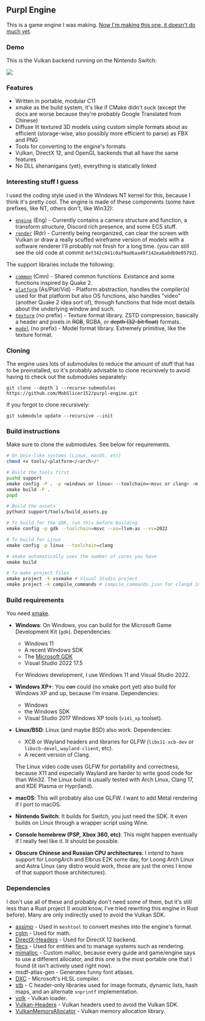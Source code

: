 ## Purpl Engine

This is a game engine I was making. [Now I'm making this one, it doesn't do much yet](https://github.com/RandomcodeDev/chifir-engine).

### Demo

This is the Vulkan backend running on the Nintendo Switch:

![](https://imgur.com/a/jkMqxdi#cDo5bIx)

### Features

- Written in portable, modular C11
- xmake as the build system, it's like if CMake didn't suck (except the docs are worse because they're probably Google Translated from Chinese)
- Diffuse lit textured 3D models using custom simple formats about as efficient (storage-wise, also possibly more efficient to parse) as FBX and PNG
- Tools for converting to the engine's formats
- Vulkan, DirectX 12, and OpenGL backends that all have the same features
- No DLL shenanigans (yet), everything is statically linked

### Interesting stuff I guess

I used the coding style used in the Windows NT kernel for this, because I think it's pretty cool.
The engine is made of these components (some have prefixes, like NT, others don't, like Win32):

- [`engine`](engine) (Eng) - Currently contains a camera structure and function, a transform structure, Discord rich presence, and some ECS stuff.
- [`render`](engine/render) (Rdr) - Currently being reorganized, can clear the screen with Vulkan or draw a really scuffed wireframe
  version of models with a software renderer I'll probably not finish for a long time.
  (you can still see the old code at commit `8ef342c041c0af9ad6aa49f142ea6a0db9e05792`).

The support libraries include the following:

- [`common`](common) (Cmn) - Shared common functions. Existance and some functions inspired by Quake 2.
- [`platform`](platform) (As/Plat/Vid) - Platform abstraction, handles the compiler(s) used for that platform but also OS functions,
  also handles "video" (another Quake 2 idea sort of), through functions that hide most details about the underlying window and such.
- [`texture`](util/texture) (no prefix) - Texture format library. ZSTD compression, basically a header and pixels in ~~RGB~~, RGBA, or ~~depth
(32-bit float)~~ formats.
- [`model`](util/model) (no prefix) - Model format library. Extremely primitive, like the texture format.

### Cloning

The engine uses lots of submodules to reduce the amount of stuff that has to be
preinstalled, so it's probably advisable to clone recursively to avoid having to
check out the submodules separately:

```
git clone --depth 1 --recurse-submodules https://github.com/MobSlicer152/purpl-engine.git
```

If you forgot to clone recursively:

```
git submodule update --recursive --init
```

### Build instructions

Make sure to clone the submodules. See below for requirements.

```sh
# On Unix-like systems (Linux, macOS, etc)
chmod +x tools/<platform</<arch>/*

# Build the tools first
pushd support
xmake config -P . -p <windows or linux> --toolchain=<msvc or clang> -m release # xmake defaults to release, but just in case that changes, this command doesn't hurt
xmake build -P .
popd

# Build the assets
python3 support/tools/build_assets.py

# To build for the GDK, run this before building
xmake config -p gdk --toolchain=msvc --as=llvm-as --vs=2022

# To build for Linux
xmake config -p linux --toolchain=clang

# xmake automatically uses the number of cores you have
xmake build

# To make project files
xmake project -k vsxmake # Visual Studio project
xmake project -k compile_commands # compile_commands.json for clangd in VS Code or Neovim
```

### Build requirements

You need [xmake](https://github.com/xmake-io/xmake).

- __Windows__:
  On Windows, you can build for the Microsoft Game Development Kit (`gdk`).
  Dependencies:
  - Windows 11
  - A recent Windows SDK
  - The [Microsoft GDK](https://github.com/microsoft/PGDK)
  - Visual Studio 2022 17.5

  For Windows development, I use Windows 11 and Visual Studio 2022.

- __Windows XP+__:
  You ~~can~~ could (no xmake port yet) also build for Windows XP and up, because I'm insane.
  Dependencies:
  - Windows
  - the Windows SDK
  - Visual Studio 2017 Windows XP tools (`v141_xp` toolset).

- __Linux/BSD__:
  Linux (and maybe BSD) also work.
  Dependencies:
  - XCB or Wayland headers and libraries for GLFW (`libx11-xcb-dev` or
    `libxcb-devel`, `wayland-client`, etc).
  - A recent version of Clang.

  The Linux video code uses GLFW for portability and correctness, because X11 and especially Wayland
  are harder to write good code for than Win32. The Linux build is usually tested with Arch Linux, Clang 17,
  and KDE Plasma or Hypr(land).

- __macOS__:
  This will probably also use GLFW. I want to add Metal rendering if I port to macOS.

- __Nintendo Switch__:
  It builds for Switch, you just need the SDK. It even builds on Linux through a wrapper script using Wine.

- __Console homebrew (PSP, Xbox 360, etc)__:
  This might happen eventually if I really feel like it. It should be possible.

- __Obscure Chinese and Russian CPU architectures__:
  I intend to have support for LoongArch and Elbrus E2K some day, for Loong Arch Linux and Astra Linux (any distro would work,
  those are just the ones I know of that support those architectures).

### Dependencies

I don't use all of these and probably don't need some of them, but it's still less than a Rust project (I would know, I've tried rewriting
this engine in Rust before). Many are only indirectly used to avoid the Vulkan SDK.

- [assimp](https://github.com/assimp/assimp) - Used in `meshtool` to convert meshes into the engine's format.
- [cglm](https://github.com/recp/cglm) - Used for math.
- [DirectX-Headers](https://github.com/Microsoft/DirectX-Headers) - Used for DirectX 12 backend.
- [flecs](https://github.com/SanderMertens/flecs) - Used for entities and to manage systems such as rendering.
- [mimalloc](https://github.com/Microsoft/mimalloc) - Custom malloc, because every guide and game/engine says to use a different allocator,
  and this one is the most portable one that I found (it isn't actively used right now).
- msdf-atlas-gen - Generates funny font atlases.
- [DXC](https://github.com/Microsoft/DirectXShaderCompiler) - Microsoft's HLSL compiler.
- [stb](https://github.com/nothings/stb) - C header-only libraries used for image formats, dynamic lists, hash maps, and an alternate `snprintf`
  implementation.
- [volk](https://github.com/zeux/volk) - Vulkan loader.
- [Vulkan-Headers](https://github.com/KhronosGroup/Vulkan-Headers) - Vulkan headers used to avoid the Vulkan SDK.
- [VulkanMemoryAllocator](https://github.com/GPUOpen-LibrariesAndSDKs/VulkanMemoryAllocator) - Vulkan memory allocation library.
